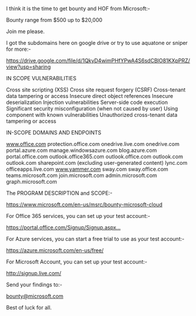 I think it is the time to get bounty and HOF from Microsoft:-

Bounty range from $500 up to $20,000

Join me please.

I got the subdomains here on google drive or try to use aquatone or sniper for more:-

https://drive.google.com/file/d/1QkyD4wimPHfYPwA4S6sdCBlO81KXpPRZ/view?usp=sharing

IN SCOPE VULNERABILITIES

Cross site scripting (XSS) Cross site request forgery (CSRF) Cross-tenant data tampering or access Insecure direct object references Insecure deserialization Injection vulnerabilities Server-side code execution Significant security misconfiguration (when not caused by user) Using component with known vulnerabilities Unauthorized cross-tenant data tampering or access

IN-SCOPE DOMAINS AND ENDPOINTS

www.office.com protection.office.com onedrive.live.com onedrive.com portal.azure.com manage.windowsazure.com blog.azure.com portal.office.com outlook.office365.com outlook.office.com outlook.com outlook.com sharepoint.com (excluding user-generated content) lync.com officeapps.live.com www.yammer.com sway.com sway.office.com teams.microsoft.com join.microsoft.com admin.microsoft.com graph.microsoft.com

The PROGRAM DESCRIPTION and SCOPE:-

https://www.microsoft.com/en-us/msrc/bounty-microsoft-cloud

For Office 365 services, you can set up your test account:-

https://portal.office.com/Signup/Signup.aspx…

For Azure services, you can start a free trial to use as your test account:-

https://azure.microsoft.com/en-us/free/

For Microsoft Account, you can set up your test account:-

http://signup.live.com/

Send your findings to:-

bounty@microsoft.com

Best of luck for all.
